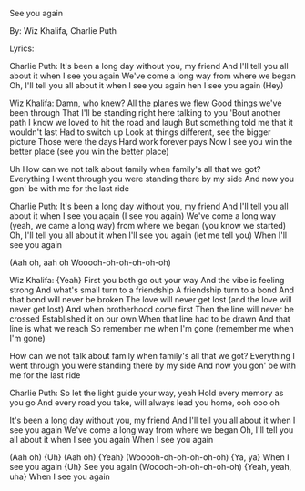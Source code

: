 See you again

By: Wiz Khalifa, Charlie Puth

Lyrics:

Charlie Puth:
It's been a long day without you, my friend
And I'll tell you all about it when I see you again
We've come a long way from where we began
Oh, I'll tell you all about it when I see you again
hen I see you again
(Hey)

Wiz Khalifa:
Damn, who knew?
All the planes we flew
Good things we've been through
That I'll be standing right here talking to you
'Bout another path
I know we loved to hit the road and laugh
But something told me that it wouldn't last
Had to switch up
Look at things different, see the bigger picture
Those were the days
Hard work forever pays
Now I see you win the better place (see you win the better place)

Uh
How can we not talk about family when family's all that we got?
Everything I went through you were standing there by my side
And now you gon' be with me for the last ride

Charlie Puth:
It's been a long day without you, my friend
And I'll tell you all about it when I see you again (I see you again)
We've come a long way (yeah, we came a long way) from where we began (you know we started)
Oh, I'll tell you all about it when I'll see you again (let me tell you)
When I'll see you again

(Aah oh, aah oh
Wooooh-oh-oh-oh-oh-oh)

Wiz Khalifa:
{Yeah}
First you both go out your way
And the vibe is feeling strong
And what's small turn to a friendship
A friendship turn to a bond
And that bond will never be broken
The love will never get lost (and the love will never get lost)
And when brotherhood come first
Then the line will never be crossed
Established it on our own
When that line had to be drawn
And that line is what we reach
So remember me when I'm gone (remember me when I'm gone)

How can we not talk about family when family's all that we got?
Everything I went through you were standing there by my side
And now you gon' be with me for the last ride

Charlie Puth:
So let the light guide your way, yeah
Hold every memory as you go
And every road you take, will always lead you home, ooh ooo oh

It's been a long day without you, my friend
And I'll tell you all about it when I see you again
We've come a long way from where we began
Oh, I'll tell you all about it when I see you again
When I see you again<p>

(Aah oh)
{Uh}
(Aah oh)
{Yeah}
(Wooooh-oh-oh-oh-oh-oh)
{Ya, ya}
When I see you again
{Uh}
See you again
(Wooooh-oh-oh-oh-oh-oh)
{Yeah, yeah, uha}
When I see you again
